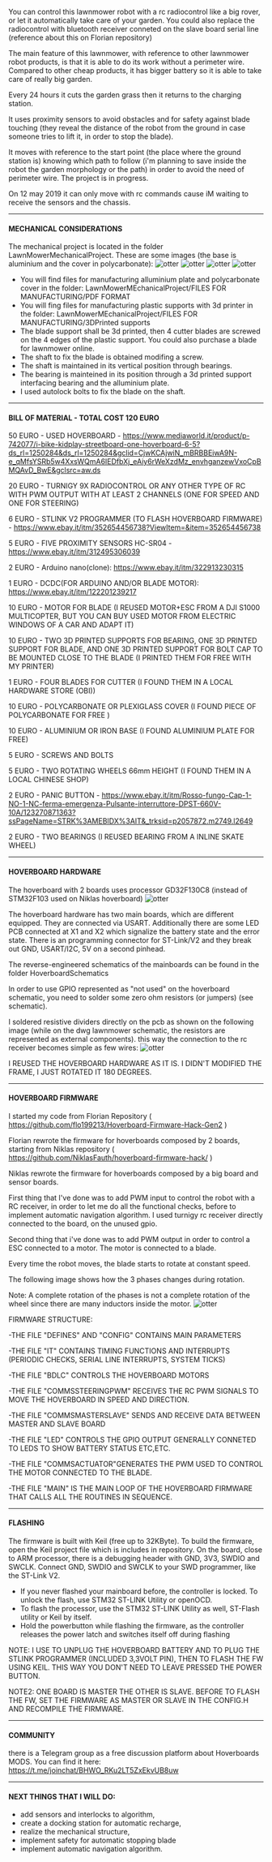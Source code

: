 You can control this lawnmower robot with a rc radiocontrol like a big rover, or let it automatically take care of your garden.
You could also replace the radiocontrol with bluetooth receiver conneted on the slave board serial line (reference about this on Florian repository)

The main feature of this lawnmower, with reference to other lawnmower robot products, is that it is able to do its work without a perimeter wire. Compared to other cheap products, it has bigger battery so it is able to take care of really big garden.

Every 24 hours it cuts the garden grass then it returns to the charging station. 

It uses proximity sensors to avoid obstacles and for safety against blade touching (they reveal the distance of the robot from the ground in case someone tries to lift it, in order to stop the blade).

It moves with reference to the start point (the place where the ground station is) knowing which path to follow (i'm planning to save inside the robot the garden morphology or the path) in order to avoid the need of perimeter wire. 
The project is in progress. 

On 12 may 2019 it can only move with rc commands cause iM waiting to receive the sensors and the chassis.


------------------------------
#### MECHANICAL CONSIDERATIONS

The mechanical project is located in the folder LawnMowerMechanicalProject.
These are some images (the base is aluminium and the cover in polycarbonate):
![otter](https://github.com/gaucho1978/CHEAP-LAWNMOWER-ROBOT-FROM-HOVERBOARD/blob/master/LawnmowerMechanicalProject/3D%20PROJECT%20-%20INVENTOR%202014/pictures/bottom1.png)
![otter](https://github.com/gaucho1978/CHEAP-LAWNMOWER-ROBOT-FROM-HOVERBOARD/blob/master/LawnmowerMechanicalProject/3D%20PROJECT%20-%20INVENTOR%202014/pictures/side.png)
![otter](https://github.com/gaucho1978/CHEAP-LAWNMOWER-ROBOT-FROM-HOVERBOARD/blob/master/LawnmowerMechanicalProject/3D%20PROJECT%20-%20INVENTOR%202014/pictures/top.png)
![otter](https://github.com/gaucho1978/CHEAP-LAWNMOWER-ROBOT-FROM-HOVERBOARD/blob/master/LawnmowerMechanicalProject/3D%20PROJECT%20-%20INVENTOR%202014/pictures/front.png)


- You will find files for manufacturing alluminium plate and polycarbonate cover in the folder:
   LawnMowerMEchanicalProject/FILES FOR MANUFACTURING/PDF FORMAT
- You will fing files for manufacturing plastic supports with 3d printer in the folder:
   LawnMowerMEchanicalProject/FILES FOR MANUFACTURING/3DPrinted supports
- The blade support shall be 3d printed, then 4 cutter blades are screwed on the 4 edges of the plastic support. You could also purchase a blade for lawnmower online.
- The shaft to fix the blade is obtained modifing a screw.
- The shaft is maintained in its vertical position through bearings. 
- The bearing is mainteined in its position through a 3d printed support interfacing bearing and the alluminium plate.
- I used autolock bolts to fix the blade on the shaft.


------------------------------
#### BILL OF MATERIAL - TOTAL COST 120 EURO
50 EURO - USED HOVERBOARD - https://www.mediaworld.it/product/p-742077/i-bike-kidplay-streetboard-one-hoverboard-6-5?ds_rl=1250284&ds_rl=1250284&gclid=CjwKCAjwiN_mBRBBEiwA9N-e_qMfsYSRb5w4XxsWQmA6IEDfbXj_eAiy6rWeXzdMz_envhganzewVxoCpBMQAvD_BwE&gclsrc=aw.ds

20 EURO - TURNIGY 9X RADIOCONTROL OR ANY OTHER TYPE OF RC WITH PWM OUTPUT WITH AT LEAST 2 CHANNELS (ONE FOR SPEED AND ONE FOR STEERING)

6 EURO - STLINK V2 PROGRAMMER (TO FLASH HOVERBOARD FIRMWARE) - https://www.ebay.it/itm/352654456738?ViewItem=&item=352654456738

5 EURO - FIVE PROXIMITY SENSORS HC-SR04 - https://www.ebay.it/itm/312495306039

2 EURO - Arduino nano(clone): https://www.ebay.it/itm/322913230315

1 EURO - DCDC(FOR ARDUINO AND/OR BLADE MOTOR): https://www.ebay.it/itm/122201239217

10 EURO - MOTOR FOR BLADE (I REUSED MOTOR+ESC FROM A DJI S1000 MULTICOPTER, BUT YOU CAN BUY USED MOTOR FROM ELECTRIC WINDOWS OF A CAR AND ADAPT IT)

10 EURO - TWO 3D PRINTED SUPPORTS FOR BEARING, ONE 3D PRINTED SUPPORT FOR BLADE, AND ONE 3D PRINTED SUPPORT FOR BOLT CAP TO BE MOUNTED CLOSE TO THE BLADE  (I PRINTED THEM FOR FREE WITH MY PRINTER)

1 EURO - FOUR BLADES FOR CUTTER (I FOUND THEM IN A LOCAL HARDWARE STORE (OBI))

10 EURO - POLYCARBONATE OR PLEXIGLASS COVER (I FOUND PIECE OF POLYCARBONATE FOR FREE )

10 EURO - ALUMINIUM OR IRON BASE (I FOUND ALUMINIUM PLATE FOR FREE)

5 EURO - SCREWS AND BOLTS

5 EURO - TWO ROTATING WHEELS 66mm HEIGHT (I FOUND THEM IN A LOCAL CHINESE SHOP)

2 EURO - PANIC BUTTON - https://www.ebay.it/itm/Rosso-fungo-Cap-1-NO-1-NC-ferma-emergenza-Pulsante-interruttore-DPST-660V-10A/123270871363?ssPageName=STRK%3AMEBIDX%3AIT&_trksid=p2057872.m2749.l2649

2 EURO - TWO BEARINGS (I REUSED BEARING FROM A INLINE SKATE WHEEL)


------------------------------
#### HOVERBOARD HARDWARE
The hoverboard with 2 boards uses processor GD32F130C8 (instead of STM32F103 used on Niklas hoverboard) 
![otter](https://github.com/gaucho1978/CHEAP-LAWNMOWER-ROBOT-FROM-HOVERBOARD/blob/master/HoverboardPCBFirmware/images/Hardware_Overview_small.png )


The hoverboard hardware has two main boards, which are different equipped. They are connected via USART. Additionally there are some LED PCB connected at X1 and X2 which signalize the battery state and the error state. There is an programming connector for ST-Link/V2 and they break out GND, USART/I2C, 5V on a second pinhead.

The reverse-engineered schematics of the mainboards can be found in the folder HoverboardSchematics

In order to use  GPIO represented as "not used" on the hoverboard schematic, you need to solder some zero ohm resistors (or jumpers) (see schematic).

I soldered resistive dividers directly on the pcb as shown on the following image (while on the dwg lawnmower schematic, the resistors are represented as external components). this way the connection to the rc receiver becomes simple as few wires:
![otter](https://github.com/gaucho1978/CHEAP-LAWNMOWER-ROBOT-FROM-HOVERBOARD/blob/master/HoverboardPCBFirmware/images/weldings.png)

I REUSED THE HOVERBOARD HARDWARE AS IT IS. I DIDN'T MODIFIED THE FRAME, I JUST ROTATED IT 180 DEGREES.


------------------------------
#### HOVERBOARD FIRMWARE
I started my code from Florian Repository ( https://github.com/flo199213/Hoverboard-Firmware-Hack-Gen2 )

Florian rewrote the firmware for hoverboards composed by 2 boards, starting from Niklas repository ( https://github.com/NiklasFauth/hoverboard-firmware-hack/ )

Niklas rewrote the firmware for hoverboards composed by a big board and sensor boards.

First thing that I've done was to add PWM input to control the robot with a RC receiver, in order to let me do all the functional checks, before to implement automatic navigation algorithm.
I used turnigy rc receiver directly connected to the board, on the unused gpio.

Second thing that i've done was to add PWM output in order to control a ESC connected to a motor. The motor is connected to a blade. 

Every time the robot moves, the blade starts to rotate at constant speed.

The following image shows how the 3 phases changes during rotation. 

Note: A complete rotation of the phases is not a complete rotation of the wheel since there are many inductors inside the motor. 
![otter](https://github.com/gaucho1978/CHEAP-LAWNMOWER-ROBOT-FROM-HOVERBOARD/blob/master/HoverboardPCBFirmware/images/Raumzeigerdiagramm.png )

FIRMWARE STRUCTURE:

-THE FILE "DEFINES" AND "CONFIG" CONTAINS MAIN PARAMETERS 

-THE FILE "IT" CONTAINS TIMING FUNCTIONS AND INTERRUPTS (PERIODIC CHECKS,  SERIAL LINE INTERRUPTS, SYSTEM TICKS)

-THE FILE "BDLC" CONTROLS THE HOVERBOARD MOTORS

-THE FILE "COMMSSTEERINGPWM" RECEIVES THE RC PWM SIGNALS TO MOVE THE HOVERBOARD IN SPEED AND DIRECTION.

-THE FILE "COMMSMASTERSLAVE" SENDS AND RECEIVE DATA BETWEEN MASTER AND SLAVE BOARD

-THE FILE "LED" CONTROLS THE GPIO OUTPUT GENERALLY CONNETED TO LEDS TO SHOW BATTERY STATUS ETC,ETC.

-THE FILE "COMMSACTUATOR"GENERATES THE PWM USED TO CONTROL THE MOTOR CONNECTED TO THE BLADE.

-THE FILE "MAIN" IS THE MAIN LOOP OF THE HOVERBOARD FIRMWARE THAT CALLS ALL THE ROUTINES IN SEQUENCE.



------------------------------
#### FLASHING
The firmware is built with Keil (free up to 32KByte). To build the firmware, open the Keil project file which is includes in repository. On the board, close to ARM processor, there is a debugging header with GND, 3V3, SWDIO and SWCLK. Connect GND, SWDIO and SWCLK to your SWD programmer, like the ST-Link V2.

- If you never flashed your mainboard before, the controller is locked. To unlock the flash, use STM32 ST-LINK Utility or openOCD.
- To flash the processor, use the STM32 ST-LINK Utility as well, ST-Flash utility or Keil by itself.
- Hold the powerbutton while flashing the firmware, as the controller releases the power latch and switches itself off during flashing

NOTE: I USE TO UNPLUG THE HOVERBOARD BATTERY AND TO PLUG THE STLINK PROGRAMMER (INCLUDED 3,3VOLT PIN), THEN TO FLASH THE FW USING KEIL. THIS WAY YOU DON'T NEED TO LEAVE PRESSED THE POWER BUTTON.

NOTE2: ONE BOARD IS MASTER THE OTHER IS SLAVE. BEFORE TO FLASH THE FW, SET THE FIRMWARE AS MASTER OR SLAVE IN THE CONFIG.H AND RECOMPILE THE FIRMWARE.

------------------------------
#### COMMUNITY
there is a Telegram group as a free discussion platform about Hoverboards MODS. You can find it here: https://t.me/joinchat/BHWO_RKu2LT5ZxEkvUB8uw


------------------------------
#### NEXT THINGS THAT I WILL DO: 
- add sensors and interlocks to algorithm,
- create a docking station for automatic recharge, 
- realize the mechanical structure, 
- implement safety for automatic stopping blade 
- implement automatic navigation algorithm.

